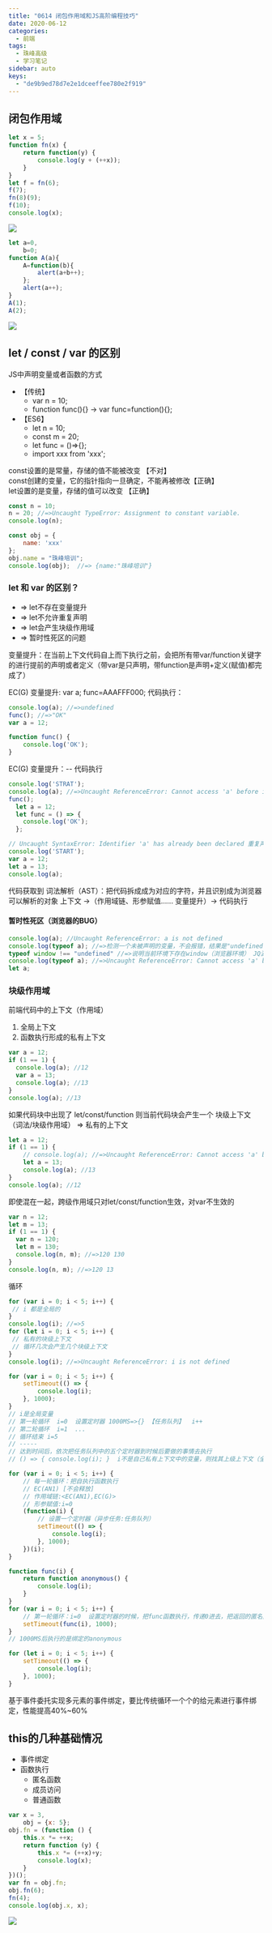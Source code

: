 ```yaml
---
title: "0614 闭包作用域和JS高阶编程技巧"
date: 2020-06-12
categories:
  - 前端
tags:
  - 珠峰高级
  - 学习笔记
sidebar: auto
keys:
  - "de9b9ed78d7e2e1dceeffee780e2f919"
---
```


## 闭包作用域

```js
let x = 5;
function fn(x) {
    return function(y) {
        console.log(y + (++x));
    }
}
let f = fn(6);
f(7);
fn(8)(9);
f(10);
console.log(x);
```
![](http://picbed.04091020.xyz/20200626095410.png)

```js
let a=0,
    b=0;
function A(a){
    A=function(b){
        alert(a+b++);
    };
    alert(a++);
}
A(1);
A(2);
```

![](http://picbed.04091020.xyz/20200626095651.png)

## let / const / var 的区别

JS中声明变量或者函数的方式  
  * 【传统】
    - var n = 10;
    - function func(){}  -> var func=function(){};
  * 【ES6】
    - let n = 10;
    - const m = 20;
    - let func = ()=>{};
    - import xxx from 'xxx';

const设置的是常量，存储的值不能被改变 【不对】  
const创建的变量，它的指针指向一旦确定，不能再被修改【正确】  
let设置的是变量，存储的值可以改变 【正确】

```js
const n = 10;
n = 20; //=>Uncaught TypeError: Assignment to constant variable.
console.log(n); 
```
```js
const obj = {
	name: 'xxx'
};
obj.name = "珠峰培训";
console.log(obj);  //=> {name:"珠峰培训"}
```

### let 和 var 的区别？


* => let不存在变量提升
* => let不允许重复声明
* => let会产生块级作用域
* => 暂时性死区的问题

变量提升：在当前上下文代码自上而下执行之前，会把所有带var/function关键字的进行提前的声明或者定义（带var是只声明，带function是声明+定义(赋值)都完成了）  

EC(G)
  变量提升: var a;  func=AAAFFF000;
  代码执行：
```js
console.log(a); //=>undefined
func(); //=>"OK"
var a = 12;

function func() {
    console.log('OK');
}
```
EC(G)
  变量提升：--
  代码执行 
```js
console.log('STRAT');
console.log(a); //=>Uncaught ReferenceError: Cannot access 'a' before initialization 代码执行中遇到输出a,检测到下面有基于let声明的操作，则提示不允许在声明之前使用这个变量
func();
  let a = 12;
  let func = () => {
    console.log('OK');
  }; 
```

```js
// Uncaught SyntaxError: Identifier 'a' has already been declared 重复声明的检测和报错，不是发生在代码执行阶段，发生在词法解析阶段（不论基于什么声明的变量，只要上下中有这个变量，都不能再基于let重复声明了）
console.log('START');
var a = 12;
let a = 13;
console.log(a);  
```

代码获取到
    词法解析（AST）：把代码拆成成为对应的字符，并且识别成为浏览器可以解析的对象
    上下文 ->（作用域链、形参赋值...... 变量提升）-> 代码执行

#### 暂时性死区（浏览器的BUG）

```js
console.log(a); //Uncaught ReferenceError: a is not defined
console.log(typeof a); //=>检测一个未被声明的变量，不会报错，结果是"undefined"
typeof window !== "undefined" //=>说明当前环境下存在window（浏览器环境） JQ源码中也是基于这样的方式处理的 
console.log(typeof a); //=>Uncaught ReferenceError: Cannot access 'a' before initialization
let a;
```

### 块级作用域

前端代码中的上下文（作用域）
  1. 全局上下文
  2. 函数执行形成的私有上下文 

```js
var a = 12;
if (1 == 1) {
  console.log(a); //12
  var a = 13;
  console.log(a); //13
}
console.log(a); //13 
```

如果代码块中出现了 let/const/function 则当前代码块会产生一个 块级上下文（词法/块级作用域） => 私有的上下文
```js
let a = 12;
if (1 == 1) {
	// console.log(a); //=>Uncaught ReferenceError: Cannot access 'a' before initialization
	let a = 13;
	console.log(a); //13
}
console.log(a); //12 
```

即使混在一起，跨级作用域只对let/const/function生效，对var不生效的
```js
var n = 12;
let m = 13;
if (1 == 1) {
  var n = 120;
  let m = 130;
  console.log(n, m); //=>120 130
}
console.log(n, m); //=>120 13 
```

 循环
 ```js 
for (var i = 0; i < 5; i++) {
  // i 都是全局的
}
console.log(i); //=>5
for (let i = 0; i < 5; i++) {
  // 私有的块级上下文
  // 循环几次会产生几个块级上下文
}
console.log(i); //=>Uncaught ReferenceError: i is not defined
 ```

```js
for (var i = 0; i < 5; i++) {
    setTimeout(() => {
        console.log(i);
    }, 1000);
}
// i是全局变量
// 第一轮循环  i=0  设置定时器 1000MS=>{} 【任务队列】  i++
// 第二轮循环  i=1  ...
// 循环结束 i=5
// -----
// 达到时间后，依次把任务队列中的五个定时器到时候后要做的事情去执行
// () => { console.log(i); }  i不是自己私有上下文中的变量，则找其上级上下文（全局），但是此时全局的 i = 5 
```

```js
for (var i = 0; i < 5; i++) {
    // 每一轮循环：把自执行函数执行
    // EC(AN1) [不会释放]
    // 作用域链:<EC(AN1),EC(G)>
    // 形参赋值:i=0
    (function(i) {
        // 设置一个定时器（异步任务:任务队列）
        setTimeout(() => {
            console.log(i);
        }, 1000);
    })(i);
}
```

```js
function func(i) {
    return function anonymous() {
        console.log(i);
    }
}
for (var i = 0; i < 5; i++) {
    // 第一轮循环：i=0  设置定时器的时候，把func函数执行，传递0进去，把返回的匿名函数anonymous设置给定时器  这样func执行形成的上下文是不被释放的（形参i=0也是不释放的）
    setTimeout(func(i), 1000);
}
// 1000MS后执行的是绑定的anonymous 
```

```js
for (let i = 0; i < 5; i++) {
    setTimeout(() => {
        console.log(i);
    }, 1000);
}
```

基于事件委托实现多元素的事件绑定，要比传统循环一个个的给元素进行事件绑定，性能提高40%~60%

## this的几种基础情况

* 事件绑定
* 函数执行
  - 匿名函数  
  - 成员访问
  - 普通函数

```js
var x = 3,
    obj = {x: 5};
obj.fn = (function () {
    this.x *= ++x;
    return function (y) {
        this.x *= (++x)+y;
        console.log(x);
    }
})();
var fn = obj.fn;
obj.fn(6);
fn(4);
console.log(obj.x, x);
```
![](http://picbed.04091020.xyz/20200626104911.png)
